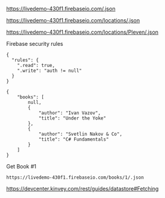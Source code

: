 https://livedemo-430f1.firebaseio.com/.json

https://livedemo-430f1.firebaseio.com/locations/.json

https://livedemo-430f1.firebaseio.com/locations/Pleven/.json

Firebase security rules

```
{
  "rules": {
    ".read": true,
    ".write": "auth != null"
  }
}
```

```
{
    "books": [
        null,
        {
            "author": "Ivan Vazov",
            "title": "Under the Yoke"
        },
        {
            "author": "Svetlin Nakov & Co",
            "title": "C# Fundamentals"
        }
    ]
}
```

Get Book #1

`https://livedemo-430f1.firebaseio.com/books/1/.json`

https://devcenter.kinvey.com/rest/guides/datastore#Fetching

